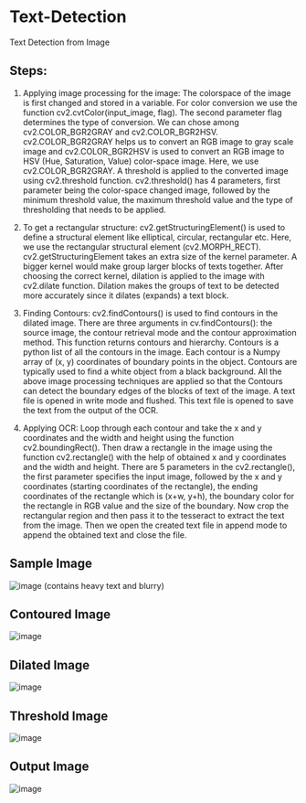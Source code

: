 # Text-Detection
Text Detection from Image

## Steps:
1. Applying image processing for the image:
The colorspace of the image is first changed and stored in a variable. For color conversion we use the function cv2.cvtColor(input_image, flag). The second parameter flag determines the type of conversion. We can chose among cv2.COLOR_BGR2GRAY and cv2.COLOR_BGR2HSV. cv2.COLOR_BGR2GRAY helps us to convert an RGB image to gray scale image and cv2.COLOR_BGR2HSV is used to convert an RGB image to HSV (Hue, Saturation, Value) color-space image. Here, we use cv2.COLOR_BGR2GRAY. A threshold is applied to the converted image using cv2.threshold function. 
cv2.threshold() has 4 parameters, first parameter being the color-space changed image, followed by the minimum threshold value, the maximum threshold value and the type of thresholding that needs to be applied.

2. To get a rectangular structure:
cv2.getStructuringElement() is used to define a structural element like elliptical, circular, rectangular etc. Here, we use the rectangular structural element (cv2.MORPH_RECT). cv2.getStructuringElement takes an extra size of the kernel parameter. A bigger kernel would make group larger blocks of texts together. After choosing the correct kernel, dilation is applied to the image with cv2.dilate function. Dilation makes the groups of text to be detected more accurately since it dilates (expands) a text block.

3. Finding Contours:
cv2.findContours() is used to find contours in the dilated image. There are three arguments in cv.findContours(): the source image, the contour retrieval mode and the contour approximation method. 
This function returns contours and hierarchy. Contours is a python list of all the contours in the image. Each contour is a Numpy array of (x, y) coordinates of boundary points in the object. Contours are typically used to find a white object from a black background. All the above image processing techniques are applied so that the Contours can detect the boundary edges of the blocks of text of the image. A text file is opened in write mode and flushed. This text file is opened to save the text from the output of the OCR.

4. Applying OCR:
Loop through each contour and take the x and y coordinates and the width and height using the function cv2.boundingRect(). Then draw a rectangle in the image using the function cv2.rectangle() with the help of obtained x and y coordinates and the width and height. There are 5 parameters in the cv2.rectangle(), the first parameter specifies the input image, followed by the x and y coordinates (starting coordinates of the rectangle), the ending coordinates of the rectangle which is (x+w, y+h), the boundary color for the rectangle in RGB value and the size of the boundary. Now crop the rectangular region and then pass it to the tesseract to extract the text from the image. Then we open the created text file in append mode to append the obtained text and close the file.

## Sample Image
![image](https://user-images.githubusercontent.com/72964595/202905072-ec4a0ff5-acf3-4631-91c2-f9701aaf0050.png)
(contains heavy text and blurry) 

## Contoured Image
![image](https://user-images.githubusercontent.com/72964595/202905173-bdbf727f-23aa-4794-8701-aefceec6bb9a.png)


## Dilated Image
![image](https://user-images.githubusercontent.com/72964595/202905194-99dad177-741d-4e52-8221-c90182077540.png)


## Threshold Image
![image](https://user-images.githubusercontent.com/72964595/202905124-e27b5b98-413c-4bde-a105-db0e4894aa02.png)


## Output Image
![image](https://user-images.githubusercontent.com/72964595/202905018-3a1dcc31-41e9-4ba7-9ac7-8b08cb23dec7.png)

